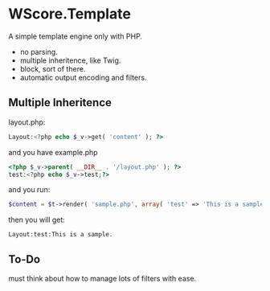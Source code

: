WScore.Template
===============

A simple template engine only with PHP.

*   no parsing.
*   multiple inheritence, like Twig.
*   block, sort of there.
*   automatic output encoding and filters.


Multiple Inheritence
--------------------

layout.php:
```php
Layout:<?php echo $_v->get( 'content' ); ?>
```

and you have example.php
```php
<?php $_v->parent( __DIR__ . '/layout.php' ); ?>
test:<?php echo $_v->test;?>
```

and you run:

```php
$content = $t->render( 'sample.php', array( 'test' => 'This is a sample.' ) );
```

then you will get:

    Layout:test:This is a sample.


To-Do
-----

must think about how to manage lots of filters with ease.

